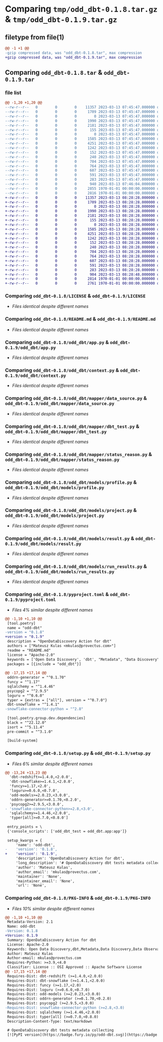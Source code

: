 # Comparing `tmp/odd_dbt-0.1.8.tar.gz` & `tmp/odd_dbt-0.1.9.tar.gz`

## filetype from file(1)

```diff
@@ -1 +1 @@
-gzip compressed data, was "odd_dbt-0.1.8.tar", max compression
+gzip compressed data, was "odd_dbt-0.1.9.tar", max compression
```

## Comparing `odd_dbt-0.1.8.tar` & `odd_dbt-0.1.9.tar`

### file list

```diff
@@ -1,20 +1,20 @@
--rw-r--r--   0        0        0    11357 2023-03-13 07:45:47.000000 odd_dbt-0.1.8/LICENSE
--rw-r--r--   0        0        0     1709 2023-03-13 07:45:47.000000 odd_dbt-0.1.8/README.md
--rw-r--r--   0        0        0        0 2023-03-13 07:45:47.000000 odd_dbt-0.1.8/odd_dbt/__init__.py
--rw-r--r--   0        0        0     1990 2023-03-13 07:45:47.000000 odd_dbt-0.1.8/odd_dbt/app.py
--rw-r--r--   0        0        0     2181 2023-03-13 07:45:47.000000 odd_dbt-0.1.8/odd_dbt/context.py
--rw-r--r--   0        0        0      155 2023-03-13 07:45:47.000000 odd_dbt-0.1.8/odd_dbt/errors.py
--rw-r--r--   0        0        0        0 2023-03-13 07:45:47.000000 odd_dbt-0.1.8/odd_dbt/mapper/__init__.py
--rw-r--r--   0        0        0     1585 2023-03-13 07:45:47.000000 odd_dbt-0.1.8/odd_dbt/mapper/data_source.py
--rw-r--r--   0        0        0     4251 2023-03-13 07:45:47.000000 odd_dbt-0.1.8/odd_dbt/mapper/dbt_test.py
--rw-r--r--   0        0        0     1242 2023-03-13 07:45:47.000000 odd_dbt-0.1.8/odd_dbt/mapper/status_reason.py
--rw-r--r--   0        0        0      152 2023-03-13 07:45:47.000000 odd_dbt-0.1.8/odd_dbt/models/__init__.py
--rw-r--r--   0        0        0      240 2023-03-13 07:45:47.000000 odd_dbt-0.1.8/odd_dbt/models/manifest.py
--rw-r--r--   0        0        0      704 2023-03-13 07:45:47.000000 odd_dbt-0.1.8/odd_dbt/models/profile.py
--rw-r--r--   0        0        0      764 2023-03-13 07:45:47.000000 odd_dbt-0.1.8/odd_dbt/models/project.py
--rw-r--r--   0        0        0      607 2023-03-13 07:45:47.000000 odd_dbt-0.1.8/odd_dbt/models/result.py
--rw-r--r--   0        0        0      591 2023-03-13 07:45:47.000000 odd_dbt-0.1.8/odd_dbt/models/run_results.py
--rw-r--r--   0        0        0      283 2023-03-13 07:45:47.000000 odd_dbt-0.1.8/odd_dbt/utils/__init__.py
--rw-r--r--   0        0        0      940 2023-03-13 07:46:04.000000 odd_dbt-0.1.8/pyproject.toml
--rw-r--r--   0        0        0     2855 1970-01-01 00:00:00.000000 odd_dbt-0.1.8/setup.py
--rw-r--r--   0        0        0     2816 1970-01-01 00:00:00.000000 odd_dbt-0.1.8/PKG-INFO
+-rw-r--r--   0        0        0    11357 2023-03-13 08:28:28.000000 odd_dbt-0.1.9/LICENSE
+-rw-r--r--   0        0        0     1709 2023-03-13 08:28:28.000000 odd_dbt-0.1.9/README.md
+-rw-r--r--   0        0        0        0 2023-03-13 08:28:28.000000 odd_dbt-0.1.9/odd_dbt/__init__.py
+-rw-r--r--   0        0        0     1990 2023-03-13 08:28:28.000000 odd_dbt-0.1.9/odd_dbt/app.py
+-rw-r--r--   0        0        0     2181 2023-03-13 08:28:28.000000 odd_dbt-0.1.9/odd_dbt/context.py
+-rw-r--r--   0        0        0      155 2023-03-13 08:28:28.000000 odd_dbt-0.1.9/odd_dbt/errors.py
+-rw-r--r--   0        0        0        0 2023-03-13 08:28:28.000000 odd_dbt-0.1.9/odd_dbt/mapper/__init__.py
+-rw-r--r--   0        0        0     1585 2023-03-13 08:28:28.000000 odd_dbt-0.1.9/odd_dbt/mapper/data_source.py
+-rw-r--r--   0        0        0     4251 2023-03-13 08:28:28.000000 odd_dbt-0.1.9/odd_dbt/mapper/dbt_test.py
+-rw-r--r--   0        0        0     1242 2023-03-13 08:28:28.000000 odd_dbt-0.1.9/odd_dbt/mapper/status_reason.py
+-rw-r--r--   0        0        0      152 2023-03-13 08:28:28.000000 odd_dbt-0.1.9/odd_dbt/models/__init__.py
+-rw-r--r--   0        0        0      240 2023-03-13 08:28:28.000000 odd_dbt-0.1.9/odd_dbt/models/manifest.py
+-rw-r--r--   0        0        0      704 2023-03-13 08:28:28.000000 odd_dbt-0.1.9/odd_dbt/models/profile.py
+-rw-r--r--   0        0        0      764 2023-03-13 08:28:28.000000 odd_dbt-0.1.9/odd_dbt/models/project.py
+-rw-r--r--   0        0        0      607 2023-03-13 08:28:28.000000 odd_dbt-0.1.9/odd_dbt/models/result.py
+-rw-r--r--   0        0        0      591 2023-03-13 08:28:28.000000 odd_dbt-0.1.9/odd_dbt/models/run_results.py
+-rw-r--r--   0        0        0      283 2023-03-13 08:28:28.000000 odd_dbt-0.1.9/odd_dbt/utils/__init__.py
+-rw-r--r--   0        0        0      904 2023-03-13 08:28:48.000000 odd_dbt-0.1.9/pyproject.toml
+-rw-r--r--   0        0        0     2814 1970-01-01 00:00:00.000000 odd_dbt-0.1.9/setup.py
+-rw-r--r--   0        0        0     2761 1970-01-01 00:00:00.000000 odd_dbt-0.1.9/PKG-INFO
```

### Comparing `odd_dbt-0.1.8/LICENSE` & `odd_dbt-0.1.9/LICENSE`

 * *Files identical despite different names*

### Comparing `odd_dbt-0.1.8/README.md` & `odd_dbt-0.1.9/README.md`

 * *Files identical despite different names*

### Comparing `odd_dbt-0.1.8/odd_dbt/app.py` & `odd_dbt-0.1.9/odd_dbt/app.py`

 * *Files identical despite different names*

### Comparing `odd_dbt-0.1.8/odd_dbt/context.py` & `odd_dbt-0.1.9/odd_dbt/context.py`

 * *Files identical despite different names*

### Comparing `odd_dbt-0.1.8/odd_dbt/mapper/data_source.py` & `odd_dbt-0.1.9/odd_dbt/mapper/data_source.py`

 * *Files identical despite different names*

### Comparing `odd_dbt-0.1.8/odd_dbt/mapper/dbt_test.py` & `odd_dbt-0.1.9/odd_dbt/mapper/dbt_test.py`

 * *Files identical despite different names*

### Comparing `odd_dbt-0.1.8/odd_dbt/mapper/status_reason.py` & `odd_dbt-0.1.9/odd_dbt/mapper/status_reason.py`

 * *Files identical despite different names*

### Comparing `odd_dbt-0.1.8/odd_dbt/models/profile.py` & `odd_dbt-0.1.9/odd_dbt/models/profile.py`

 * *Files identical despite different names*

### Comparing `odd_dbt-0.1.8/odd_dbt/models/project.py` & `odd_dbt-0.1.9/odd_dbt/models/project.py`

 * *Files identical despite different names*

### Comparing `odd_dbt-0.1.8/odd_dbt/models/result.py` & `odd_dbt-0.1.9/odd_dbt/models/result.py`

 * *Files identical despite different names*

### Comparing `odd_dbt-0.1.8/odd_dbt/models/run_results.py` & `odd_dbt-0.1.9/odd_dbt/models/run_results.py`

 * *Files identical despite different names*

### Comparing `odd_dbt-0.1.8/pyproject.toml` & `odd_dbt-0.1.9/pyproject.toml`

 * *Files 4% similar despite different names*

```diff
@@ -1,10 +1,10 @@
 [tool.poetry]
 name = "odd-dbt"
-version = "0.1.8"
+version = "0.1.9"
 description = "OpenDataDiscovery Action for dbt"
 authors = ["Mateusz Kulas <mkulas@provectus.com>"]
 readme = "README.md"
 license = "Apache-2.0"
 keywords = ['Open Data Discovery', 'dbt', "Metadata", "Data Discovery", "Data Observability"]
 packages = [{include = "odd_dbt"}]
 
@@ -17,15 +17,14 @@
 oddrn-generator = "^0.1.70"
 funcy = "^1.17"
 sqlalchemy = "^1.4.46"
 psycopg2 = "^2.9.5"
 loguru = "^0.6.0"
 typer = {extras = ["all"], version = "^0.7.0"}
 dbt-snowflake = "^1.4.1"
-snowflake-connector-python = "^2.8"
 
 [tool.poetry.group.dev.dependencies]
 black = "^22.12.0"
 isort = "^5.11.4"
 pre-commit = "^3.1.0"
 
 [build-system]
```

### Comparing `odd_dbt-0.1.8/setup.py` & `odd_dbt-0.1.9/setup.py`

 * *Files 6% similar despite different names*

```diff
@@ -13,24 +13,23 @@
  'dbt-redshift>=1.4.0,<2.0.0',
  'dbt-snowflake>=1.4.1,<2.0.0',
  'funcy>=1.17,<2.0',
  'loguru>=0.6.0,<0.7.0',
  'odd-models>=2.0.23,<3.0.0',
  'oddrn-generator>=0.1.70,<0.2.0',
  'psycopg2>=2.9.5,<3.0.0',
- 'snowflake-connector-python>=2.8,<3.0',
  'sqlalchemy>=1.4.46,<2.0.0',
  'typer[all]>=0.7.0,<0.8.0']
 
 entry_points = \
 {'console_scripts': ['odd_dbt_test = odd_dbt.app:app']}
 
 setup_kwargs = {
     'name': 'odd-dbt',
-    'version': '0.1.8',
+    'version': '0.1.9',
     'description': 'OpenDataDiscovery Action for dbt',
     'long_description': '# OpenDataDiscovery dbt tests metadata collecting\n[![PyPI version](https://badge.fury.io/py/odd-dbt.svg)](https://badge.fury.io/py/odd-dbt)\n\nLibrary used for running dbt tests and injecting them as entities to ODD platform. \n\n## Supported data sources\n| Source    |\n|-----------| \n| Snowflake | \n| Redshift  |\n| Postgres  |\n\n## Requirements\nLibrary to inject Quality Tests entities requires presence of corresponding with them datasets entities in the platform.  \nFor example: if you want to inject data quality test of Snowflake table, you need to have entity of that table present in the platform.\n\n## Supported tests\nLibrary supports for basics tests provided by dbt. \n- `unique`: values in the column should be unique\n- `not_null`: values in the column should not contain null values\n- `accepted_values`: column should only contain values from list specified in the test config\n- `relationships`: each value in the select column of the model exists as a specified field in the reference table (also known as referential integrity)\n\n## ODDRN generation for datasets\nhost_settings of ODDRN generators required for source datasets are loaded from `.dbt/profiles.yml`.  \nProfiles inside the file looks different for each type of data source.  \n**Snowflake** host_settings value is created from field `account`. Field value should be `<account_identifier>`  \nFor example the URL for an account uses the following format: `<account_identifier>`.snowflakecomputing.com  \nExample Snowflake account identifier `hj1234.eu-central-1`.  \n**Redshift** and **Postgres** host_settings are loaded from field `host` field.  \nExample Redshift host: `redshift-cluster-example.123456789.eu-central-1.redshift.amazonaws.com`  ',
     'author': 'Mateusz Kulas',
     'author_email': 'mkulas@provectus.com',
     'maintainer': 'None',
     'maintainer_email': 'None',
     'url': 'None',
```

### Comparing `odd_dbt-0.1.8/PKG-INFO` & `odd_dbt-0.1.9/PKG-INFO`

 * *Files 10% similar despite different names*

```diff
@@ -1,10 +1,10 @@
 Metadata-Version: 2.1
 Name: odd-dbt
-Version: 0.1.8
+Version: 0.1.9
 Summary: OpenDataDiscovery Action for dbt
 License: Apache-2.0
 Keywords: Open Data Discovery,dbt,Metadata,Data Discovery,Data Observability
 Author: Mateusz Kulas
 Author-email: mkulas@provectus.com
 Requires-Python: >=3.9,<4.0
 Classifier: License :: OSI Approved :: Apache Software License
@@ -17,15 +17,14 @@
 Requires-Dist: dbt-redshift (>=1.4.0,<2.0.0)
 Requires-Dist: dbt-snowflake (>=1.4.1,<2.0.0)
 Requires-Dist: funcy (>=1.17,<2.0)
 Requires-Dist: loguru (>=0.6.0,<0.7.0)
 Requires-Dist: odd-models (>=2.0.23,<3.0.0)
 Requires-Dist: oddrn-generator (>=0.1.70,<0.2.0)
 Requires-Dist: psycopg2 (>=2.9.5,<3.0.0)
-Requires-Dist: snowflake-connector-python (>=2.8,<3.0)
 Requires-Dist: sqlalchemy (>=1.4.46,<2.0.0)
 Requires-Dist: typer[all] (>=0.7.0,<0.8.0)
 Description-Content-Type: text/markdown
 
 # OpenDataDiscovery dbt tests metadata collecting
 [![PyPI version](https://badge.fury.io/py/odd-dbt.svg)](https://badge.fury.io/py/odd-dbt)
```

